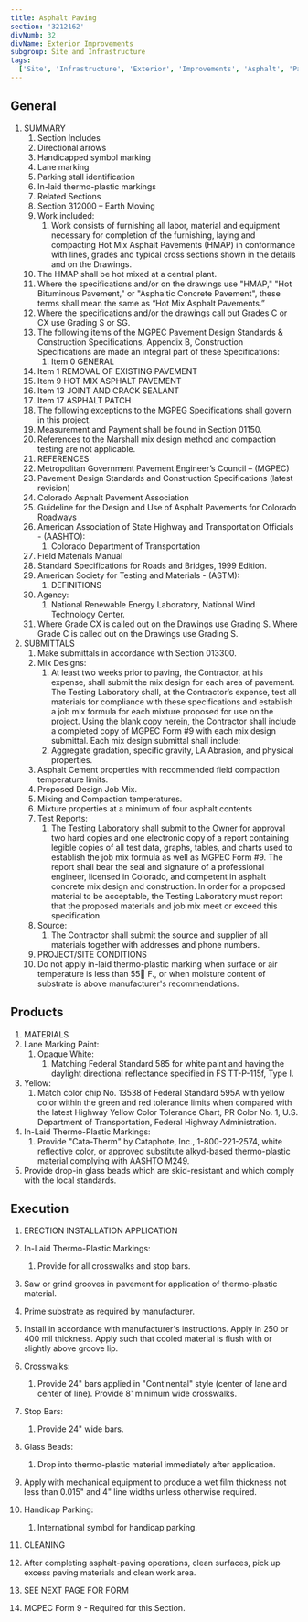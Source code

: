 ```yaml
---
title: Asphalt Paving
section: '3212162'
divNumb: 32
divName: Exterior Improvements
subgroup: Site and Infrastructure
tags:
  ['Site', 'Infrastructure', 'Exterior', 'Improvements', 'Asphalt', 'Paving']
---
```


## General

1. SUMMARY
   1. Section Includes
   1. Directional arrows
   1. Handicapped symbol marking
   1. Lane marking
   1. Parking stall identification
   1. In-laid thermo-plastic markings
   1. Related Sections
   1. Section 312000 – Earth Moving
   1. Work included:
      1. Work consists of furnishing all labor, material and equipment necessary for completion of the furnishing, laying and compacting Hot Mix Asphalt Pavements (HMAP) in conformance with lines, grades and typical cross sections shown in the details and on the Drawings.
   1. The HMAP shall be hot mixed at a central plant.
   1. Where the specifications and/or on the drawings use "HMAP," "Hot Bituminous Pavement," or "Asphaltic Concrete Pavement", these terms shall mean the same as “Hot Mix Asphalt Pavements.”
   1. Where the specifications and/or the drawings call out Grades C or CX use Grading S or SG.
   1. The following items of the MGPEC Pavement Design Standards & Construction Specifications, Appendix B, Construction Specifications are made an integral part of these Specifications:
      1. Item 0 GENERAL
   1. Item 1 REMOVAL OF EXISTING PAVEMENT
   1. Item 9 HOT MIX ASPHALT PAVEMENT
   1. Item 13 JOINT AND CRACK SEALANT
   1. Item 17 ASPHALT PATCH
   1. The following exceptions to the MGPEG Specifications shall govern in this project.
   1. Measurement and Payment shall be found in Section 01150.
   1. References to the Marshall mix design method and compaction testing are not applicable.
   1. REFERENCES
   1. Metropolitan Government Pavement Engineer’s Council – (MGPEC)
   1. Pavement Design Standards and Construction Specifications (latest revision)
   1. Colorado Asphalt Pavement Association
   1. Guideline for the Design and Use of Asphalt Pavements for Colorado Roadways
   1. American Association of State Highway and Transportation Officials - (AASHTO):
      1. Colorado Department of Transportation
   1. Field Materials Manual
   1. Standard Specifications for Roads and Bridges, 1999 Edition.
   1. American Society for Testing and Materials - (ASTM):
      1. DEFINITIONS
   1. Agency:
      1. National Renewable Energy Laboratory, National Wind Technology Center.
   1. Where Grade CX is called out on the Drawings use Grading S. Where Grade C is called out on the Drawings use Grading S.
1. SUBMITTALS
   1. Make submittals in accordance with Section 013300.
   1. Mix Designs:
      1. At least two weeks prior to paving, the Contractor, at his expense, shall submit the mix design for each area of pavement. The Testing Laboratory shall, at the Contractor’s expense, test all materials for compliance with these specifications and establish a job mix formula for each mixture proposed for use on the project. Using the blank copy herein, the Contractor shall include a completed copy of MGPEC Form #9 with each mix design submittal. Each mix design submittal shall include:
      1. Aggregate gradation, specific gravity, LA Abrasion, and physical properties.
   1. Asphalt Cement properties with recommended field compaction temperature limits.
   1. Proposed Design Job Mix.
   1. Mixing and Compaction temperatures.
   1. Mixture properties at a minimum of four asphalt contents
   1. Test Reports:
      1. The Testing Laboratory shall submit to the Owner for approval two hard copies and one electronic copy of a report containing legible copies of all test data, graphs, tables, and charts used to establish the job mix formula as well as MGPEC Form #9. The report shall bear the seal and signature of a professional engineer, licensed in Colorado, and competent in asphalt concrete mix design and construction. In order for a proposed material to be acceptable, the Testing Laboratory must report that the proposed materials and job mix meet or exceed this specification.
   1. Source:
      1. The Contractor shall submit the source and supplier of all materials together with addresses and phone numbers.
   1. PROJECT/SITE CONDITIONS
   1. Do not apply in-laid thermo-plastic marking when surface or air temperature is less than 55 F., or when moisture content of substrate is above manufacturer's recommendations.

## Products

1.  MATERIALS
1.  Lane Marking Paint:
    1. Opaque White:
       1. Matching Federal Standard 585 for white paint and having the daylight directional reflectance specified in FS TT-P-115f, Type I.
1.  Yellow:
    1. Match color chip No. 13538 of Federal Standard 595A with yellow color within the green and red tolerance limits when compared with the latest Highway Yellow Color Tolerance Chart, PR Color No. 1, U.S. Department of Transportation, Federal Highway Administration.
1.  In-Laid Thermo-Plastic Markings:
    1. Provide "Cata-Therm" by Cataphote, Inc., 1-800-221-2574, white reflective color, or approved substitute alkyd-based thermo-plastic material complying with AASHTO M249.
1.  Provide drop-in glass beads which are skid-resistant and which comply with the local standards.

## Execution

1.  ERECTION INSTALLATION APPLICATION
1.  In-Laid Thermo-Plastic Markings:
    1. Provide for all crosswalks and stop bars.
1.  Saw or grind grooves in pavement for application of thermo-plastic material.
1.  Prime substrate as required by manufacturer.
1.  Install in accordance with manufacturer's instructions. Apply in 250 or 400 mil thickness. Apply such that cooled material is flush with or slightly above groove lip.
1.  Crosswalks:
    1. Provide 24" bars applied in "Continental" style (center of lane and center of line). Provide 8' minimum wide crosswalks.
1.  Stop Bars:
    1. Provide 24" wide bars.
1.  Glass Beads:
    1. Drop into thermo-plastic material immediately after application.
1.  Apply with mechanical equipment to produce a wet film thickness not less than 0.015" and 4" line widths unless otherwise required.
1.  Handicap Parking:
    1. International symbol for handicap parking.
1.  CLEANING
1.  After completing asphalt-paving operations, clean surfaces, pick up excess paving materials and clean work area.

1.  SEE NEXT PAGE FOR FORM
1.  MCPEC Form 9 - Required for this Section.
